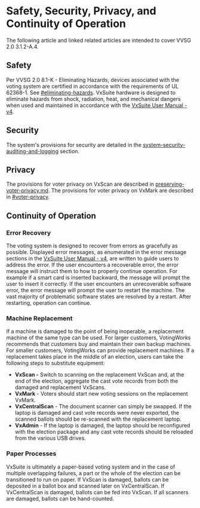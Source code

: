 # Safety, Security, Privacy, and Continuity of Operation

The following article and linked related articles are intended to cover VVSG 2.0 3.1.2-A.4.&#x20;

## Safety

Per VVSG 2.0 8.1-K - Eliminating Hazards, devices associated with the voting system are certified in accordance with the requirements of UL 62368-1. See [#eliminating-hazards](../audio-visual-and-display-screen-settings.md#eliminating-hazards "mention").  VxSuite hardware is designed to eliminate hazards from shock, radiation, heat, and mechanical dangers when used and maintained in accordance with the [VxSuite User Manual - v4](https://app.gitbook.com/o/-MG9xpTX0GFiCyXHEhNe/s/JtZutzGTdCzsGITrdiph/ "mention").

## Security

The system's provisions for security are detailed in the [system-security-auditing-and-logging](../system-security-auditing-and-logging/ "mention") section.

## Privacy

The provisions for voter privacy on VxScan are described in [preserving-voter-privacy.md](../system-security-auditing-and-logging/system-security-architecture/artifact-authentication/preserving-voter-privacy.md "mention"). The provisions for voter privacy on VxMark are described in [#voter-privacy](../system-overview/vxmark-function.md#voter-privacy "mention").&#x20;

## Continuity of Operation

### Error Recovery

The voting system is designed to recover from errors as gracefully as possible. Displayed error messages, as enumerated in the error message sections in the [VxSuite User Manual - v4](https://app.gitbook.com/o/-MG9xpTX0GFiCyXHEhNe/s/JtZutzGTdCzsGITrdiph/ "mention"), are written to guide users to address the error. If the user encounters a recoverable error, the error message will instruct them to how to properly continue operation. For example if a smart card is inserted backward, the message will prompt the user to insert it correctly. If the user encounters an unrecoverable software error, the error message will prompt the user to restart the machine. The vast majority of problematic software states are resolved by a restart. After restarting, operation can continue.

### Machine Replacement

If a machine is damaged to the point of being inoperable, a replacement machine of the same type can be used. For larger customers, VotingWorks recommends that customers buy and maintain their own backup machines. For smaller customers, VotingWorks can provide replacement machines. If a replacement takes place in the middle of an election, users can take the following steps to substitute equipment:

* **VxScan -** Switch to scanning on the replacement VxScan and, at the end of the election, aggregate the cast vote records from both the damaged and replacement VxScans.
* **VxMark** - Voters should start new voting sessions on the replacement VxMark.
* **VxCentralScan** - The document scanner can simply be swapped. If the laptop is damaged and cast vote records were never exported, the scanned ballots should be re-scanned with the replacement laptop.
* **VxAdmin** - If the laptop is damaged, the laptop should be reconfigured with the election package and any cast vote records should be reloaded from the various USB drives.

### Paper Processes

VxSuite is ultimately a paper-based voting system and in the case of multiple overlapping failures, a part or the whole of the election can be transitioned to run on paper. If VxScan is damaged, ballots can be deposited in a ballot box and scanned later on VxCentralScan. If VxCentralScan is damaged, ballots can be fed into VxScan. If all scanners are damaged, ballots can be hand-counted.
